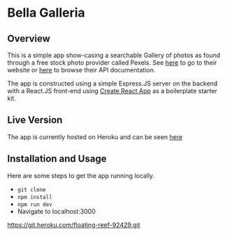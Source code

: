 # Bella Galleria

## Overview

This is a simple app show-casing a searchable Gallery of photos as found through a free stock photo provider called Pexels. See [here](https://www.pexels.com/) to go to their website or [here](https://github.com/cravindra/pexels-api-wrapper) to browse their API documentation.

The app is constructed using a simple Express.JS server on the backend with a React.JS front-end using [Create React App](https://github.com/facebook/create-react-app) as a boilerplate starter kit.

## Live Version

The app is currently hosted on Heroku and can be seen [here](https://floating-reef-92429.herokuapp.com/)

## Installation and Usage

Here are some steps to get the app running locally.

- `git clone`
- `npm install`
- `npm run dev`
- Navigate to localhost:3000

https://git.heroku.com/floating-reef-92429.git
